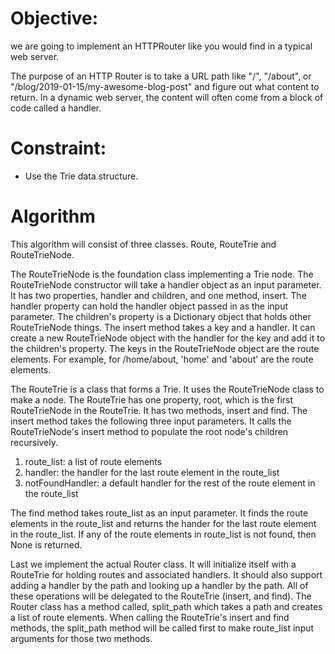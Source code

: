# Objective: 

we are going to implement an HTTPRouter like you would find in a typical web server.

The purpose of an HTTP Router is to take a URL path like "/", "/about", or "/blog/2019-01-15/my-awesome-blog-post" and figure out what content to return. In a dynamic web server, the content will often come from a block of code called a handler.

# Constraint: 
- Use the Trie data structure.

# Algorithm 

This algorithm will consist of three classes.
Route, RouteTrie and RouteTrieNode.

The RouteTrieNode is the foundation class implementing a Trie node.
The RouteTrieNode constructor will take a handler object as an input parameter.
It has two properties, handler and children, and one method, insert.
The handler property can hold the handler object passed in as the input parameter.
The children's property is a Dictionary object that holds other RouteTrieNode things.
The insert method takes a key and a handler. It can create a new RouteTrieNode object with the handler for the key and add it to the children's property.
The keys in the RouteTrieNode object are the route elements. For example, for /home/about, 'home' and 'about' are the route elements.

The RouteTrie is a class that forms a Trie. It uses the RouteTrieNode class to make a node. The RouteTrie has one property, root, which is the first RouteTrieNode in the RouteTrie. It has two methods, insert and find. The insert method takes the following three input parameters. It calls the RouteTrieNode's insert method to populate the root node's children recursively.

1. route_list: a list of route elements
2. handler: the handler for the last route element in the route_list
3. notFoundHandler: a default handler for the rest of the route element in the route_list

The find method takes route_list as an input parameter. It finds the route elements in the route_list and returns the hander for the last route element in the route_list. If any of the route elements in route_list is not found, then None is returned.

Last we implement the actual Router class. It will initialize itself with a RouteTrie for holding routes and associated handlers. It should also support adding a handler by the path and looking up a handler by the path. All of these operations will be delegated to the RouteTrie (insert, and find). The Router class has a method called, split_path which takes a path and creates a list of route elements. When calling the RouteTrie's insert and find methods, the split_path method will be called first to make route_list input arguments for those two methods.
